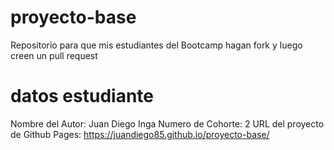 # proyecto-base
Repositorio para que mis estudiantes del Bootcamp hagan fork y luego creen un pull request
# datos estudiante
Nombre del Autor: Juan Diego Inga
Numero de Cohorte: 2
URL del proyecto de Github Pages: https://juandiego85.github.io/proyecto-base/